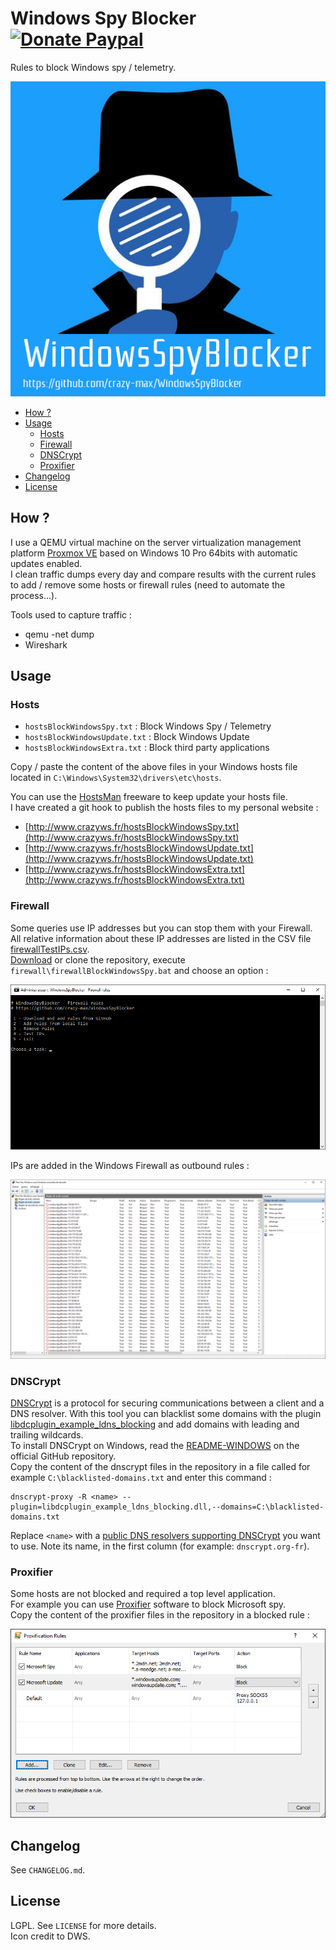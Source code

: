 # Windows Spy Blocker [![Donate Paypal](https://img.shields.io/badge/donate-paypal-blue.svg)](https://www.paypal.me/crazyws)

Rules to block Windows spy / telemetry.

![](logo.png)

<!-- START doctoc generated TOC please keep comment here to allow auto update -->
<!-- DON'T EDIT THIS SECTION, INSTEAD RE-RUN doctoc TO UPDATE -->

- [How ?](#how-)
- [Usage](#usage)
  - [Hosts](#hosts)
  - [Firewall](#firewall)
  - [DNSCrypt](#dnscrypt)
  - [Proxifier](#proxifier)
- [Changelog](#changelog)
- [License](#license)

<!-- END doctoc generated TOC please keep comment here to allow auto update -->

## How ?

I use a QEMU virtual machine on the server virtualization management platform [Proxmox VE](https://www.proxmox.com/en/) based on Windows 10 Pro 64bits with automatic updates enabled.<br />
I clean traffic dumps every day and compare results with the current rules to add / remove some hosts or firewall rules (need to automate the process...).

Tools used to capture traffic :
* qemu -net dump
* Wireshark

## Usage

### Hosts

* `hostsBlockWindowsSpy.txt` : Block Windows Spy / Telemetry
* `hostsBlockWindowsUpdate.txt` : Block Windows Update
* `hostsBlockWindowsExtra.txt` : Block third party applications

Copy / paste the content of the above files in your Windows hosts file located in `C:\Windows\System32\drivers\etc\hosts`.<br />

You can use the [HostsMan](http://www.abelhadigital.com/hostsman) freeware to keep update your hosts file.<br />
I have created a git hook to publish the hosts files to my personal website :
* [http://www.crazyws.fr/hostsBlockWindowsSpy.txt](http://www.crazyws.fr/hostsBlockWindowsSpy.txt)
* [http://www.crazyws.fr/hostsBlockWindowsUpdate.txt](http://www.crazyws.fr/hostsBlockWindowsUpdate.txt)
* [http://www.crazyws.fr/hostsBlockWindowsExtra.txt](http://www.crazyws.fr/hostsBlockWindowsExtra.txt)

### Firewall

Some queries use IP addresses but you can stop them with your Firewall.<br />
All relative information about these IP addresses are listed in the CSV file [firewallTestIPs.csv](https://raw.githubusercontent.com/crazy-max/WindowsSpyBlocker/master/firewall/firewallTestIPs.csv).<br />
[Download](https://github.com/crazy-max/WindowsSpyBlocker/archive/master.zip) or clone the repository, execute `firewall\firewallBlockWindowsSpy.bat` and choose an option :<br />

![](firewall/firewallMenu.png)

IPs are added in the Windows Firewall as outbound rules :<br />

![](firewall/firewallRules.png)

### DNSCrypt

[DNSCrypt](https://dnscrypt.org/) is a protocol for securing communications between a client and a DNS resolver. With this tool you can blacklist some domains with the plugin [libdcplugin_example_ldns_blocking](https://github.com/jedisct1/dnscrypt-proxy#plugins) and add domains with leading and trailing wildcards.<br />
To install DNSCrypt on Windows, read the [README-WINDOWS](https://github.com/jedisct1/dnscrypt-proxy/blob/master/README-WINDOWS.markdown) on the official GitHub repository.<br />
Copy the content of the dnscrypt files in the repository in a file called for example `C:\blacklisted-domains.txt` and enter this command :

```
dnscrypt-proxy -R <name> --plugin=libdcplugin_example_ldns_blocking.dll,--domains=C:\blacklisted-domains.txt
```

Replace `<name>` with a [public DNS resolvers supporting DNSCrypt](https://github.com/jedisct1/dnscrypt-proxy/blob/master/dnscrypt-resolvers.csv) you want to use. Note its name, in the first column (for example: `dnscrypt.org-fr`).

### Proxifier

Some hosts are not blocked and required a top level application.<br />
For example you can use [Proxifier](https://www.proxifier.com/) software to block Microsoft spy.<br />
Copy the content of the proxifier files in the repository in a blocked rule :

![](proxifier/rule.png)


## Changelog

See `CHANGELOG.md`.

## License

LGPL. See `LICENSE` for more details.<br />
Icon credit to DWS.
